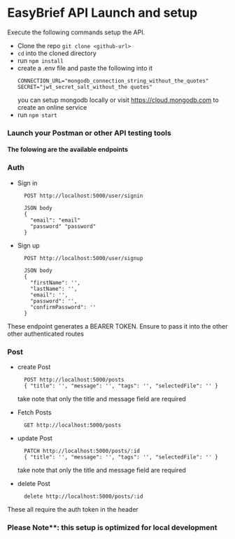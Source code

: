 # EasyBrief API Launch and setup

Execute the following commands setup the API.

- Clone the repo `git clone <github-url>`
- `cd` into the cloned directory
- run `npm install`
- create a .env file and paste the following into it
  ```
  CONNECTION_URL="mongodb_connection_string_without_the_quotes"
  SECRET="jwt_secret_salt_without_the quotes"
  ```
  you can setup mongodb locally or visit https://cloud.mongodb.com to create an online service
- run `npm start`

### Launch your Postman or other API testing tools

#### The folowing are the available endpoints

### Auth
- Sign in
  ```
    POST http://localhost:5000/user/signin 
    
    JSON body
    {
      "email": "email"
      "password" "password"
    }
  ```

- Sign up
  ```
    POST http://localhost:5000/user/signup 
    
    JSON body
    { 
      "firstName": '',
      "lastName": '',
      "email": '',
      "password": '',
      "confirmPassword": ''
    }
  ```
These endpoint generates a BEARER TOKEN. Ensure to pass it into the other other authenticated routes

### Post
- create Post
  ```
    POST http://localhost:5000/posts
    { "title": '', "message": '', "tags": '', "selectedFile": '' }
  ```
  take note that only the title and message field are required

- Fetch Posts
  ```
    GET http://localhost:5000/posts
  ```

- update Post
  ```
    PATCH http://localhost:5000/posts/:id
    { "title": '', "message": '', "tags": '', "selectedFile": '' }
  ```
  take note that only the title and message field are required

- delete Post
  ```
    delete http://localhost:5000/posts/:id
  ```
These all require the auth token in the header


### Please Note**: this setup is optimized for local development